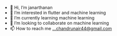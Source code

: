 - 👋 Hi, I’m janarthanan
- 👀 I’m interested in flutter and machine learning
- 🌱 I’m currently learning machine learning
- 💞️ I’m looking to collaborate on machine learning
- 📫 How to reach me ...chandrunair44@gmail.com

<!---
janarthanan1711/janarthanan1711 is a ✨ special ✨ repository because its `README.md` (this file) appears on your GitHub profile.
You can click the Preview link to take a look at your changes.
--->
